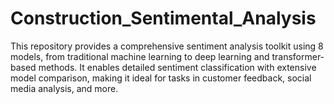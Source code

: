 # Construction_Sentimental_Analysis
This repository provides a comprehensive sentiment analysis toolkit using 8 models, from traditional machine learning to deep learning and transformer-based methods. It enables detailed sentiment classification with extensive model comparison, making it ideal for tasks in customer feedback, social media analysis, and more.
